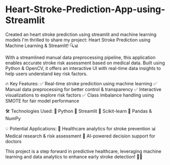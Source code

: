 # Heart-Stroke-Prediction-App-using-Streamlit
Created an heart stroke prediction using streamlit and machine learning models 
I'm thrilled to share my project: Heart Stroke Prediction using Machine Learning & Streamlit! 🔍📊

With a streamlined manual data preprocessing pipeline, this application enables accurate stroke risk assessment based on medical data. Built using Python & OpenCV, it offers an interactive UI with real-time data insights to help users understand key risk factors.

🔥 Key Features:
✅ Real-time stroke prediction using machine learning
✅ Manual data preprocessing for better control & transparency
✅ Interactive visualizations to explore risk factors
✅ Class imbalance handling using SMOTE for fair model performance

🛠 Technologies Used:
🔹 Python
🔹 Streamlit
🔹 Scikit-learn
🔹 Pandas & NumPy

💡 Potential Applications:
🎯 Healthcare analytics for stroke prevention
📊 Medical research & risk assessment
🏥 AI-powered decision support for doctors

This project is a step forward in predictive healthcare, leveraging machine learning and data analytics to enhance early stroke detection! 🚀🔬



